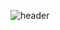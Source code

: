 

![header](https://capsule-render.vercel.app/api?type=wave&height=100&text=Welcome&nbsp;jinsung's&nbsp;github&fontColor=FFEEBB&color=99DBF5&fontAlign=50&)










<!--

**6bell8/6bell8** is a ✨ _special_ ✨ repository because its `README.md` (this file) appears on your GitHub profile.


**6bell8/6bell8** is a ✨ _special_ ✨ repository because its `README.md` (this file) appears on your GitHub profile.
<img src="https://capsule-render.vercel.app/api?type=wave&color=auto&height=300&section=header&text=Welcome%20to%20prk's%20github&fontSize=60" />

![Anurag's GitHub stats](https://github-readme-stats.vercel.app/api?username=6bell8&show_icons=true&theme=radical)
![Anurag's GitHub stats](https://github-readme-stats.vercel.app/api?username=6bell8&show_icons=true&theme=radical)

Here are some ideas to get you started:

- 🔭 I’m currently working on ...
- 🌱 I’m currently learning ...
- 👯 I’m looking to collaborate on ...
- 🤔 I’m looking for help with ...
- 💬 Ask me about ...
- 📫 How to reach me: ...
- 😄 Pronouns: ...
- ⚡ Fun fact: ...
-->
